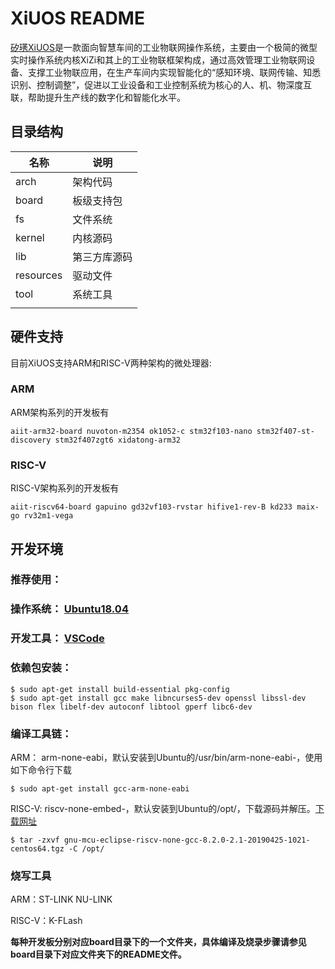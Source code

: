 # XiUOS README

[矽璓XiUOS](http://xuos.io/)是一款面向智慧车间的工业物联网操作系统，主要由一个极简的微型实时操作系统内核XiZi和其上的工业物联框架构成，通过高效管理工业物联网设备、支撑工业物联应用，在生产车间内实现智能化的“感知环境、联网传输、知悉识别、控制调整”，促进以工业设备和工业控制系统为核心的人、机、物深度互联，帮助提升生产线的数字化和智能化水平。

## 目录结构

| 名称 | 说明 |
| -- | -- |
| arch | 架构代码 |
| board | 板级支持包 |
| fs | 文件系统 |
| kernel | 内核源码 |
| lib | 第三方库源码 |
| resources | 驱动文件 |
| tool | 系统工具 |
| | |

## 硬件支持

目前XiUOS支持ARM和RISC-V两种架构的微处理器:

### ARM

ARM架构系列的开发板有

	aiit-arm32-board nuvoton-m2354 ok1052-c stm32f103-nano stm32f407-st-discovery stm32f407zgt6 xidatong-arm32

### RISC-V

RISC-V架构系列的开发板有

	aiit-riscv64-board gapuino gd32vf103-rvstar hifive1-rev-B kd233 maix-go rv32m1-vega

## 开发环境

### 推荐使用：

### 操作系统： [Ubuntu18.04](https://ubuntu.com/download/desktop)

### 开发工具： [VSCode](http://101.36.126.201:8011/vscode_1.55.2-1618307277_amd64.deb)

### 依赖包安装：

```
$ sudo apt-get install build-essential pkg-config
$ sudo apt-get install gcc make libncurses5-dev openssl libssl-dev bison flex libelf-dev autoconf libtool gperf libc6-dev
```

### 编译工具链：

ARM： arm-none-eabi，默认安装到Ubuntu的/usr/bin/arm-none-eabi-，使用如下命令行下载
```shell
$ sudo apt-get install gcc-arm-none-eabi
```

RISC-V: riscv-none-embed-，默认安装到Ubuntu的/opt/，下载源码并解压。[下载网址](https://github.com/ilg-archived/riscv-none-gcc/releases)

```shell
$ tar -zxvf gnu-mcu-eclipse-riscv-none-gcc-8.2.0-2.1-20190425-1021-centos64.tgz -C /opt/
```

### 烧写工具

ARM：ST-LINK NU-LINK

RISC-V：K-FLash

**每种开发板分别对应board目录下的一个文件夹，具体编译及烧录步骤请参见board目录下对应文件夹下的README文件。**

